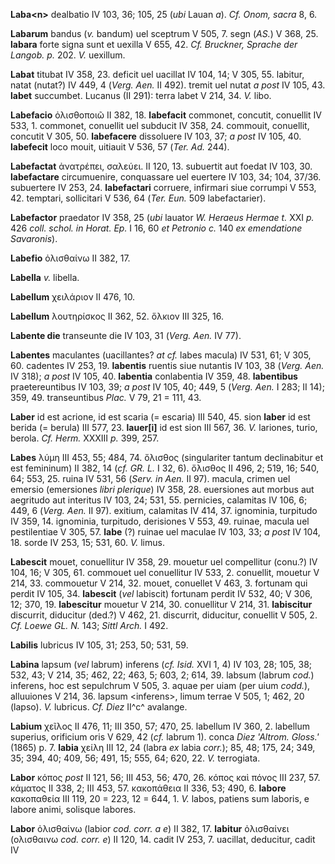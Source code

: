 **Laba\<n\>** dealbatio IV 103, 36; 105, 25 (*ubi* Lauan *a*). *Cf.
Onom, sacra* 8, 6.

**Labarum** bandus (*v.* bandum) uel sceptrum V 505, 7. segn (*AS.*) V
368, 25. **labara** forte signa sunt et uexilla V 655, 42. *Cf.
Bruckner, Sprache der Langob. p.* 202. *V.* uexillum.

**Labat** titubat IV 358, 23. deficit uel uacillat IV 104, 14; V 305,
55. labitur, natat (nutat?) IV 449, 4 (*Verg. Aen.* II 492). tremit
uel nutat *a post* IV 105, 43. **labet** succumbet. Lucanus (II 291):
terra labet V 214, 34. *V.* libo.

**Labefacio** ὀλισθοποιῶ II 382, 18. **labefacit** commonet, concutit,
conuellit IV 533, 1. commonet, conuellit uel subducit IV 358, 24.
commouit, conuellit, concutit V 305, 50. **labefacere** dissoluere IV
103, 37; *a post* IV 105, 40. **labefecit** loco mouit, uitiauit V 536,
57 (*Ter. Ad.* 244).

**Labefactat** ἀνατρέπει, σαλεύει. II 120, 13. subuertit aut foedat IV
103, 30. **labefactare** circumuenire, conquassare uel euertere IV 103,
34; 104, 37/36. subuertere IV 253, 24. **labefactari** corruere,
infirmari siue corrumpi V 553, 42. temptari, sollicitari V 536, 64
(*Ter. Eun.* 509 labefactarier).

**Labefactor** praedator IV 358, 25 (*ubi* lauator *W. Heraeus Hermae
t.* XXI *p.* 426 *coll. schol. in Horat. Ep.* I 16, 60 *et Pe­tronio c.*
140 *ex emendatione Savaronis*).

**Labefio** ὀλισθαίνω II 382, 17.

**Labella** *v.* libella.

**Labellum** χειλάριον II 476, 10.

**Labellum** λουτηρίσκος II 362, 52. ὅλκιον III 325, 16.

**Labente die** transeunte die IV 103, 31 (*Verg. Aen.* IV 77).

**Labentes** maculantes (uacillantes? *at cf.* labes macula) IV 531, 61;
V 305, 60. cadentes IV 253, 19. **labentis** ruentis siue nutantis IV
103, 38 (*Verg. Aen.* IV 318); *a post* IV 105, 40. **labentia**
conlabentia IV 359, 48. **labentibus** praetereuntibus IV 103, 39; *a
post* IV 105, 40; 449, 5 (*Verg. Aen.* I 283; II 14); 359, 49.
transeuntibus *Plac.* V 79, 21 = 111, 43.

**Laber** id est acrione, id est scaria (= escaria) III 540, 45. sion
**laber** id est berida (= berula) III 577, 23. **lauer[i]** id est
sion III 567, 36. *V.* lariones, turio, berola. *Cf. Herm.* XXXIII *p.*
399, 257.

**Labes** λύμη III 453, 55; 484, 74. ὄλισθος (singulariter tantum
declinabitur et est femininum) II 382, 14 (*cf. GR. L.* I 32, 6).
ὄλισθος II 496, 2; 519, 16; 540, 64; 553, 25. ruina IV 531, 56 (*Serv.
in Aen.* II 97). macula, crimen uel emersio (emersiones *libri
plerique*) IV 358, 28. euersiones aut morbus aut aegritudo aut interitus
IV 103, 24; 531, 55. pernicies, calamitas IV 106, 6; 449, 6 (*Verg.*
*Aen.* II 97). exitium, calamitas IV 414, 37. ignominia, turpitudo IV
359, 14. ignominia, turpitudo, derisiones V 553, 49. ruinae, macula uel
pestilentiae V 305, 57. **labe** (?) ruinae uel maculae IV 103, 33; *a
post* IV 104, 18. sorde IV 253, 15; 531, 60. *V.* limus.

**Labescit** mouet, conuellitur IV 358, 29. mouetur uel compellitur
(conu.?) IV 104, 16; V 305, 61. commouet uel conuellitur IV 533, 2.
conuellit, mouetur V 214, 33. commouetur V 214, 32. mouet, conuellet V
463, 3. fortunam qui perdit IV 105, 34. **labescit** (*vel* labiscit)
fortunam perdit IV 532, 40; V 306, 12; 370, 19. **labescitur** mouetur V
214, 30. conuellitur V 214, 31. **labiscitur** discurrit, diducitur
(ded.?) V 462, 21. discurrit, diducitur, conuellit V 505, 2. *Cf. Loewe
GL. N.* 143; *Sittl Arch.* I 492.

**Labilis** lubricus IV 105, 31; 253, 50; 531, 59.

**Labina** lapsum (*vel* labrum) inferens (*cf. Isid.* XVI 1, 4) IV 103,
28; 105, 38; 532, 43; V 214, 35; 462, 22; 463, 5; 603, 2; 614, 39.
labsum (labrum *cod.*) inferens, hoc est sepulchrum V 505, 3. aquae per
uiam (per uium *codd.*), alluuiones V 214, 36. lapsum \<inferens\>,
limum terrae V 505, 1; 462, 20 (lapso). *V.* lubricus. *Cf. Diez* II^c^
avalange.

**Labium** χεῖλος II 476, 11; III 350, 57; 470, 25. labellum IV 360, 2.
labellum superius, orificium oris V 629, 42 (*cf.* labrum 1). conca
*Diez 'Altrom. Gloss.'* (1865) p. 7. **labia** χείλη III 12, 24 (labra
*ex* labia *corr.*); 85, 48; 175, 24; 349, 35; 394, 40; 409, 56; 491,
15; 555, 64; 620, 22. *V.* terrogiata.

**Labor** κόπος *post* II 121, 56; III 453, 56; 470, 26. κόπος καὶ πόνος
III 237, 57. κάματος II 338, 2; III 453, 57. κακοπάθεια II 336, 53; 490,
6. **labore** κακοπαθεία III 119, 20 = 223, 12 = 644, 1. *V.* labos,
patiens sum laboris, e labore animi, solisque labores.

**Labor** ὀλισθαίνω (labior *cod. corr. a e*) II 382, 17. **labitur**
ὀλισθαίνει (ολισθαινω *cod. corr. e*) II 120, 14. cadit IV 253, 7.
uacillat, deducitur, cadit IV
